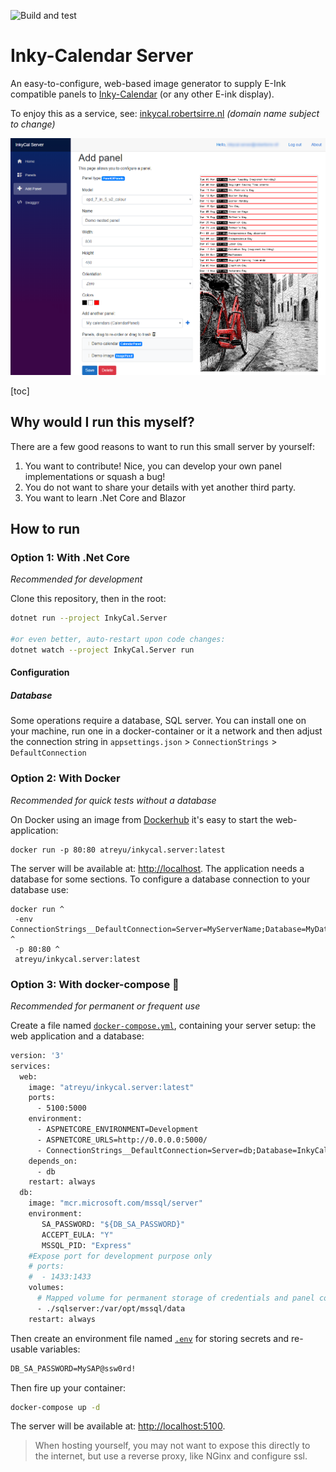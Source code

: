 ![Build and test](https://github.com/Atrejoe/Inky-Calendar-Server/workflows/Build%20and%20test/badge.svg)

# Inky-Calendar Server

An easy-to-configure, web-based image generator to supply E-Ink compatible panels to [Inky-Calendar](https://github.com/aceisace/Inky-Calendar) (or any other E-ink display).

To enjoy this as a service, see: [inkycal.robertsirre.nl](https://inkycal.robertsirre.nl/) *(domain name subject to change)*

![Sample panel configuration : a panel with two nested panels](ReadMe_Images/panelconfig.png)

[toc]

## Why would I run this myself?

There are a few good reasons to want to run this small server by yourself:

1. You want to contribute! Nice, you can develop your own panel implementations or squash a bug!
2. You do not want to share your details with yet another third party.
3. You want to learn .Net Core and Blazor

## How to run

### Option 1: With .Net Core

*Recommended for development*

Clone this repository, then in the root:

```bash
dotnet run --project InkyCal.Server

#or even better, auto-restart upon code changes:
dotnet watch --project InkyCal.Server run
```

#### Configuration

##### Database

Some operations require a database, SQL server. You can install one on your machine, run one in a docker-container or it a network and then adjust the connection string in `appsettings.json` > `ConnectionStrings` > `DefaultConnection`

### Option 2: With Docker

*Recommended for quick tests without a database*

On Docker using an image from [Dockerhub](https://hub.docker.com/r/atreyu/inkycal.server) it's easy to start the web-application:

```
docker run -p 80:80 atreyu/inkycal.server:latest
```
The server will be available at: [http://localhost](http://localhost). The application needs a database for some sections. To configure a database connection to your database use:

```
docker run ^
 -env ConnectionStrings__DefaultConnection=Server=MyServerName;Database=MyDataBaseName;User=MyUserName;Password=MyPassword;MultipleActiveResultSets=true ^
 -p 80:80 ^
 atreyu/inkycal.server:latest
```

### Option 3: With docker-compose 🚀

*Recommended for permanent or frequent use*

Create a file named [`docker-compose.yml`](https://docs.docker.com/compose), containing your server setup: the web application and a database:

```dockerfile
version: '3'
services:
  web:
    image: "atreyu/inkycal.server:latest"
    ports:
      - 5100:5000
    environment:
      - ASPNETCORE_ENVIRONMENT=Development
      - ASPNETCORE_URLS=http://0.0.0.0:5000/
      - ConnectionStrings__DefaultConnection=Server=db;Database=InkyCal.Server;User=sa;Password=${DB_SA_PASSWORD};MultipleActiveResultSets=true
    depends_on:
      - db
    restart: always
  db:
    image: "mcr.microsoft.com/mssql/server"
    environment:
       SA_PASSWORD: "${DB_SA_PASSWORD}"
       ACCEPT_EULA: "Y"
       MSSQL_PID: "Express"
    #Expose port for development purpose only
    # ports:
    #  - 1433:1433
    volumes:
      # Mapped volume for permanent storage of credentials and panel config
      - ./sqlserver:/var/opt/mssql/data
    restart: always
```

Then create an environment file named [`.env`](https://docs.docker.com/compose/env-file/) for storing secrets and re-usable variables:

```dockerfile
DB_SA_PASSWORD=MySAP@ssw0rd!
```

Then fire up your container:

```bash
docker-compose up -d
```

The server will be available at: [http://localhost:5100](http://localhost:5100).

>  When hosting yourself, you may not want to expose this directly to the internet, but use a reverse proxy, like NGinx and configure ssl.
